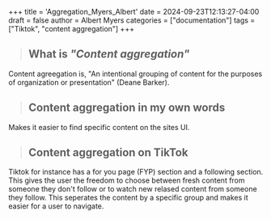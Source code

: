 +++
title = 'Aggregation_Myers_Albert'
date = 2024-09-23T12:13:27-04:00
draft = false
author = Albert Myers
categories = ["documentation"]
tags = ["Tiktok", "content aggregation"]
+++
> ## **What is** *"Content aggregation"*

Content agreegation is, "An intentional grouping of content for the purposes of organization or presentation" (Deane Barker). 

> ## **Content aggregation in my own words**
Makes it easier to find specific content on the sites UI. 

> ## **Content aggregation on TikTok**
Tiktok for instance has a for you page (FYP) section and a following section. This gives the user the freedom to choose between fresh content from someone they don't follow or to watch new relased content from someone they follow. This seperates the content by a specific group and makes it easier for a user to navigate. 


